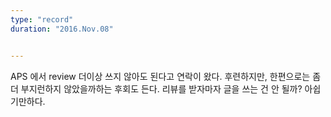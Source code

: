 ```yaml
---
type: "record"
duration: "2016.Nov.08"


---
```


APS 에서 review 더이상 쓰지 않아도 된다고 연락이 왔다.
후련하지만, 한편으로는 좀 더 부지런하지 않았을까하는 후회도 든다.
리뷰를 받자마자 글을 쓰는 건 안 될까?
아쉽기만하다.
